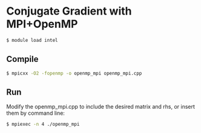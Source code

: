 # Conjugate Gradient with MPI+OpenMP
```bash
$ module load intel 
```

## Compile
```bash
$ mpicxx -O2 -fopenmp -o openmp_mpi openmp_mpi.cpp
```

## Run
Modify the openmp_mpi.cpp to include the desired matrix and rhs, or insert them by command line:
```bash
$ mpiexec -n 4 ./openmp_mpi
